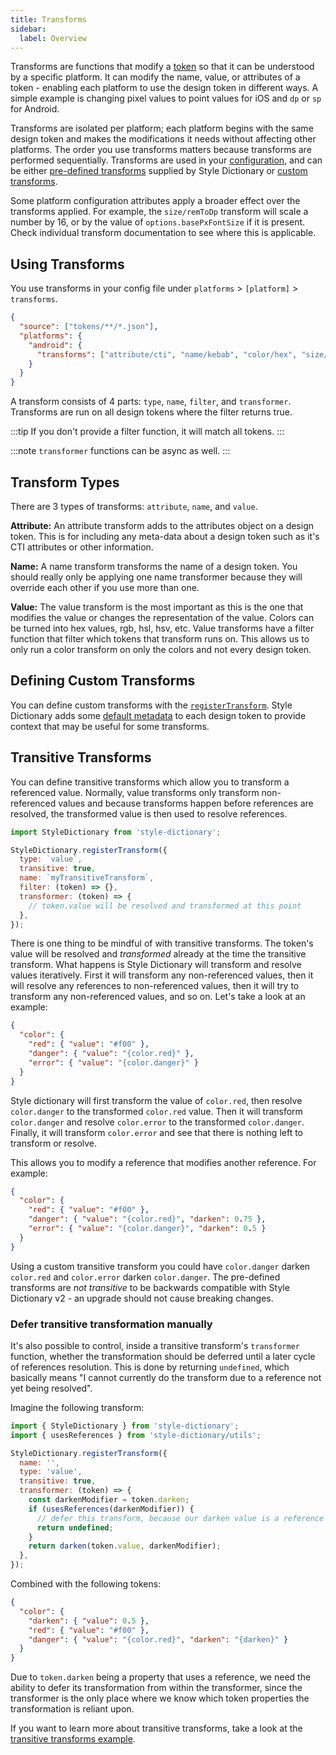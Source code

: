 ```yaml
---
title: Transforms
sidebar:
  label: Overview
---
```


Transforms are functions that modify a [token](/info/tokens) so that it can be understood by a specific platform. It can modify the name, value, or attributes of a token - enabling each platform to use the design token in different ways. A simple example is changing pixel values to point values for iOS and `dp` or `sp` for Android.

Transforms are isolated per platform; each platform begins with the same design token and makes the modifications it needs without affecting other platforms. The order you use transforms matters because transforms are performed sequentially. Transforms are used in your [configuration](/reference/config), and can be either [pre-defined transforms](/reference/hooks/transforms/predefined) supplied by Style Dictionary or [custom transforms](#defining-custom-transforms).

Some platform configuration attributes apply a broader effect over the transforms applied. For example, the `size/remToDp` transform will scale a number by 16, or by the value of `options.basePxFontSize` if it is present. Check individual transform documentation to see where this is applicable.

## Using Transforms

You use transforms in your config file under `platforms` > `[platform]` > `transforms`.

```json title="config.json"
{
  "source": ["tokens/**/*.json"],
  "platforms": {
    "android": {
      "transforms": ["attribute/cti", "name/kebab", "color/hex", "size/rem"]
    }
  }
}
```

A transform consists of 4 parts: `type`, `name`, `filter`, and `transformer`. Transforms are run on all design tokens where the filter returns true.

:::tip
If you don't provide a filter function, it will match all tokens.
:::

:::note
`transformer` functions can be async as well.
:::

## Transform Types

There are 3 types of transforms: `attribute`, `name`, and `value`.

**Attribute:** An attribute transform adds to the attributes object on a design token. This is for including any meta-data about a design token such as it's CTI attributes or other information.

**Name:** A name transform transforms the name of a design token. You should really only be applying one name transformer because they will override each other if you use more than one.

**Value:** The value transform is the most important as this is the one that modifies the value or changes the representation of the value. Colors can be turned into hex values, rgb, hsl, hsv, etc. Value transforms have a filter function that filter which tokens that transform runs on. This allows us to only run a color transform on only the colors and not every design token.

## Defining Custom Transforms

You can define custom transforms with the [`registerTransform`](/reference/api#registertransform). Style Dictionary adds some [default metadata](/info/tokens#default-design-token-metadata) to each design token to provide context that may be useful for some transforms.

## Transitive Transforms

You can define transitive transforms which allow you to transform a referenced value. Normally, value transforms only transform non-referenced values and because transforms happen before references are resolved, the transformed value is then used to resolve references.

```javascript title="build-tokens.js"
import StyleDictionary from 'style-dictionary';

StyleDictionary.registerTransform({
  type: `value`,
  transitive: true,
  name: `myTransitiveTransform`,
  filter: (token) => {},
  transformer: (token) => {
    // token.value will be resolved and transformed at this point
  },
});
```

There is one thing to be mindful of with transitive transforms. The token's value will be resolved and _transformed_ already at the time the transitive transform. What happens is Style Dictionary will transform and resolve values iteratively. First it will transform any non-referenced values, then it will resolve any references to non-referenced values, then it will try to transform any non-referenced values, and so on. Let's take a look at an example:

```json title="tokens.json"
{
  "color": {
    "red": { "value": "#f00" },
    "danger": { "value": "{color.red}" },
    "error": { "value": "{color.danger}" }
  }
}
```

Style dictionary will first transform the value of `color.red`, then resolve `color.danger` to the transformed `color.red` value. Then it will transform `color.danger` and resolve `color.error` to the transformed `color.danger`. Finally, it will transform `color.error` and see that there is nothing left to transform or resolve.

This allows you to modify a reference that modifies another reference. For example:

```json title="tokens.json"
{
  "color": {
    "red": { "value": "#f00" },
    "danger": { "value": "{color.red}", "darken": 0.75 },
    "error": { "value": "{color.danger}", "darken": 0.5 }
  }
}
```

Using a custom transitive transform you could have `color.danger` darken `color.red` and `color.error` darken `color.danger`. The pre-defined transforms are _not transitive_ to be backwards compatible with Style Dictionary v2 - an upgrade should not cause breaking changes.

### Defer transitive transformation manually

It's also possible to control, inside a transitive transform's `transformer` function, whether the transformation should be deferred until a later cycle of references resolution.
This is done by returning `undefined`, which basically means "I cannot currently do the transform due to a reference not yet being resolved".

Imagine the following transform:

```js title="build-tokens.js"
import { StyleDictionary } from 'style-dictionary';
import { usesReferences } from 'style-dictionary/utils';

StyleDictionary.registerTransform({
  name: '',
  type: 'value',
  transitive: true,
  transformer: (token) => {
    const darkenModifier = token.darken;
    if (usesReferences(darkenModifier)) {
      // defer this transform, because our darken value is a reference
      return undefined;
    }
    return darken(token.value, darkenModifier);
  },
});
```

Combined with the following tokens:

```json title="tokens.json"
{
  "color": {
    "darken": { "value": 0.5 },
    "red": { "value": "#f00" },
    "danger": { "value": "{color.red}", "darken": "{darken}" }
  }
}
```

Due to `token.darken` being a property that uses a reference, we need the ability to defer its transformation from within the transformer,
since the transformer is the only place where we know which token properties the transformation is reliant upon.

If you want to learn more about transitive transforms, take a look at the [transitive transforms example](https://github.com/amzn/style-dictionary/tree/main/examples/advanced/transitive-transforms).
